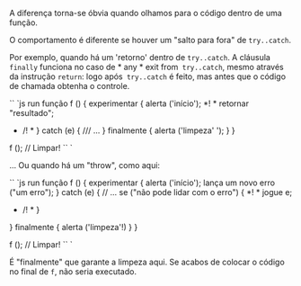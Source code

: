 A diferença torna-se óbvia quando olhamos para o código dentro de uma função.

O comportamento é diferente se houver um "salto para fora" de `try..catch`.

Por exemplo, quando há um 'retorno' dentro de `try..catch`. A cláusula `finally` funciona no caso de * any * exit from` try..catch`, mesmo através da instrução `return`: logo após` try..catch` é feito, mas antes que o código de chamada obtenha o controle.

`` `js run
função f () {
experimentar {
alerta ('início');
*! *
retornar "resultado";
* /! *
} catch (e) {
/// ...
} finalmente {
alerta ('limpeza' ');
}
}

f (); // Limpar!
`` `

... Ou quando há um "throw", como aqui:

`` `js run
função f () {
experimentar {
alerta ('início');
lança um novo erro ("um erro");
} catch (e) {
// ...
se ("não pode lidar com o erro") {
*! *
jogue e;
* /! *
}

} finalmente {
alerta ('limpeza'!)
}
}

f (); // Limpar!
`` `

É "finalmente" que garante a limpeza aqui. Se acabos de colocar o código no final de `f`, não seria executado.
